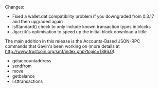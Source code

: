 Changes:
* Fixed a wallet.dat compatibility problem if you downgraded from 0.3.17 and then upgraded again
* IsStandard() check to only include known transaction types in blocks
* Jgarzik's optimisation to speed up the initial block download a little

The main addition in this release is the Accounts-Based JSON-RPC commands that Gavin's been working on (more details at http://www.trustcoin.org/smf/index.php?topic=1886.0).  
* getaccountaddress
* sendfrom
* move
* getbalance
* listtransactions
